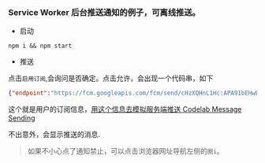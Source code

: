 ### Service Worker 后台推送通知的例子，可离线推送。
- 启动

```shell
npm i && npm start
```

- 推送

点击`启用订阅`,会询问是否确定。点击允许，会出现一个代码串，如下

```json
{"endpoint":"https://fcm.googleapis.com/fcm/send/cHzXQHnL1Hc:APA91bEHwBuqQNyccsgoo7ciqdfgDmvk1h2h-CqLCEWC3jJUKWVc-D9PaYSq5eDi88zlEL8Rz3j57WWoyOr9FwS9kFnnUE-FEJRSX7ucwVI4UgyvZatJ-_4Y5-tlC1WwMG9xOsjYJTTDjKaRXqvXnKhSbXkMd1R7qA","expirationTime":null,"keys":{"p256dh":"BLi814WAd6CWYo0me5qoeKc5oV2Q1PSarrAzZJINAPbhpD3sLE4fPB_ETpVO8ZJdm1mup8gR72qd1XSka2ni02k","auth":"ZYVezUhhJ7Et8I8_sWXtnA"}}
```

这个就是用户的订阅信息，[用这个信息去模拟服务端推送 Codelab Message Sending](https://web-push-codelab.glitch.me/)

不出意外，会显示推送的消息.

> 如果不小心点了通知禁止，可以点击浏览器网址导航左侧的`圈i`。
